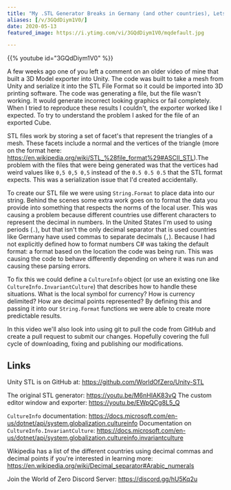 ```yaml
---
title: "My .STL Generator Breaks in Germany (and other countries), Lets Fix That"
aliases: [/v/3GQdDiym1V0/]
date: 2020-05-13
featured_image: https://i.ytimg.com/vi/3GQdDiym1V0/mqdefault.jpg

---
```


{{% youtube id="3GQdDiym1V0" %}}

A few weeks ago one of you left a comment on an older video of mine that built a 3D Model exporter into Unity. The code was built to take a mesh from Unity and serialize it into the STL File Format so it could be imported into 3D printing software. The code was generating a file, but the file wasn't working. It would generate incorrect looking graphics or fail completely. When I tried to reproduce these results I couldn't, the exporter worked like I expected. To try to understand the problem I asked for the file of an exported Cube.

STL files work by storing a set of facet's that represent the triangles of a mesh. These facets include a normal and the vertices of the triangle (more on the format here: https://en.wikipedia.org/wiki/STL_%28file_format%29#ASCII_STL).The problem with the files that were being generated was that the vertices had weird values like `0,5 0,5 0,5` instead of the `0.5 0.5 0.5` that the STL format expects. This was a serialization issue that I'd created accidentally.

To create our STL file we were using `String.Format` to place data into our string. Behind the scenes some extra work goes on to format the data you provide into something that respects the norms of the local user. This was causing a problem because different countries use different characters to represent the decimal in numbers. In the United States I'm used to using periods (`.`), but that isn't the only decimal separator that is used countries like Germany have used commas to separate decimals (`,`). Because I had not explicitly defined how to format numbers C# was taking the default format: a format based on the location the code was being run. This was causing the code to behave differently depending on where it was run and causing these parsing errors.

To fix this we could define a `CultureInfo` object (or use an existing one like `CultureInfo.InvariantCulture`) that describes how to handle these situations. What is the local symbol for currency? How is currency delimited? How are decimal points represented? By defining this and passing it into our `String.Format` functions we were able to create more predictable results.


In this video we'll also look into using git to pull the code from GitHub and create a pull request to submit our changes. Hopefully covering the full cycle of downloading, fixing and publishing our modifications.

## Links

Unity STL is on GitHub at: https://github.com/WorldOfZero/Unity-STL


The original STL generator: https://youtu.be/M6nHIAK83vQ
The custom editor window and exporter: https://youtu.be/EWpQCg8L5_Q


`CultureInfo` documentation: https://docs.microsoft.com/en-us/dotnet/api/system.globalization.cultureinfo
Documentation on `CultureInfo.InvariantCulture`: https://docs.microsoft.com/en-us/dotnet/api/system.globalization.cultureinfo.invariantculture

Wikipedia has a list of the different countries using decimal commas and decimal points if you're interested in learning more: https://en.wikipedia.org/wiki/Decimal_separator#Arabic_numerals

Join the World of Zero Discord Server: https://discord.gg/hU5Kq2u
